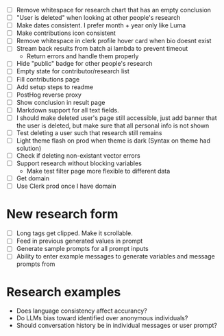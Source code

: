 - [ ] Remove whitespace for research chart that has an empty conclusion
- [ ] "User is deleted" when looking at other people's research
- [ ] Make dates consistent. I prefer month + year only like Luma
- [ ] Make contributions icon consistent
- [ ] Remove whitespace in clerk profile hover card when bio doesnt exist
- [ ] Stream back results from batch ai lambda to prevent timeout
    - Return errors and handle them properly
- [ ] Hide "public" badge for other people's research
- [ ] Empty state for contributor/research list
- [ ] Fill contributions page
- [ ] Add setup steps to readme
- [ ] PostHog reverse proxy
- [ ] Show conclusion in result page
- [ ] Markdown support for all text fields.
- [ ] I should make deleted user's page still accessible, just add banner that the user is deleted, but make sure that all personal info is not shown
- [ ] Test deleting a user such that research still remains
- [ ] Light theme flash on prod when theme is dark (Syntax on theme had solution)
- [ ] Check if deleting non-existant vector errors
- [ ] Support research without blocking variables
    - Make test filter page more flexible to different data
- [ ] Get domain
- [ ] Use Clerk prod once I have domain

# New research form

- [ ] Long tags get clipped. Make it scrollable.
- [ ] Feed in previous generated values in prompt
- [ ] Generate sample prompts for all prompt inputs
- [ ] Ability to enter example messages to generate variables and message prompts from

# Research examples

- Does language consistency affect accurancy?
- Do LLMs bias toward identified over anonymous individuals?
- Should conversation history be in individual messages or user prompt?
